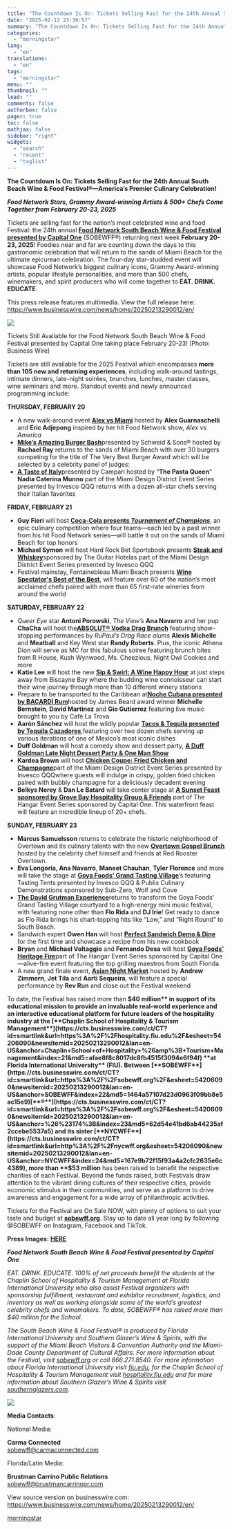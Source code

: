 ```yaml
---
title: "The Countdown Is On: Tickets Selling Fast for the 24th Annual South Beach Wine & Food Festival®—America’s Premier Culinary Celebration!"
date: "2025-02-13 23:30:57"
summary: "The Countdown Is On: Tickets Selling Fast for the 24th Annual South Beach Wine &amp; Food Festival®—America’s Premier Culinary Celebration! Food Network Stars, Grammy Award-winning Artists &amp; 500+ Chefs Come Together from February 20-23, 2025 Tickets are selling fast for the nation’s most celebrated wine and food Festival: the 24th..."
categories:
  - "morningstar"
lang:
  - "en"
translations:
  - "en"
tags:
  - "morningstar"
menu: ""
thumbnail: ""
lead: ""
comments: false
authorbox: false
pager: true
toc: false
mathjax: false
sidebar: "right"
widgets:
  - "search"
  - "recent"
  - "taglist"
---
```


**The Countdown Is On: Tickets Selling Fast for the 24th Annual South Beach Wine & Food Festival®—America’s Premier Culinary Celebration!**

***Food Network Stars, Grammy Award-winning Artists & 500+ Chefs Come Together from February 20-23, 2025***

Tickets are selling fast for the nation’s most celebrated wine and food Festival: the 24th annual [**Food Network South Beach Wine & Food Festival presented by Capital One**](https://cts.businesswire.com/ct/CT?id=smartlink&url=http%3A%2F%2Fwww.sobewff.org%2F&esheet=54206090&newsitemid=20250213290012&lan=en-US&anchor=Food+Network+South+Beach+Wine+%26amp%3B+Food+Festival+presented+by+Capital+One&index=1&md5=05286ffdc488a9a6bf3233467ec2a692) (SOBEWFF®) returning next week **February 20-23, 2025**! Foodies near and far are counting down the days to this gastronomic celebration that will return to the sands of Miami Beach for the ultimate epicurean celebration. The four-day star-studded event will showcase Food Network’s biggest culinary icons, Grammy Award-winning artists, popular lifestyle personalities, and more than 500 chefs, winemakers, and spirit producers who will come together to **EAT. DRINK. EDUCATE**.

This press release features multimedia. View the full release here: <https://www.businesswire.com/news/home/20250213290012/en/>

 ![](https://mms.businesswire.com/media/20250213290012/en/2381782/4/2024_02_24_SOBEWFF_GTV_Sat_WR_5404.jpg)

Tickets Still Available for the Food Network South Beach Wine & Food Festival presented by Capital One taking place February 20-23! (Photo: Business Wire)

Tickets are still available for the 2025 Festival which encompasses **more than 105 new and returning experiences**, including walk-around tastings, intimate dinners, late-night soirées, brunches, lunches, master classes, wine seminars and more. Standout events and newly announced programming include:

**THURSDAY, FEBRUARY 20**

* A new walk-around event [**Alex vs Miami**](https://cts.businesswire.com/ct/CT?id=smartlink&url=https%3A%2F%2Fsobewff.org%2Fversus%2F&esheet=54206090&newsitemid=20250213290012&lan=en-US&anchor=Alex+vs+Miami&index=2&md5=09b72d62427b5fcf0537a2db050a4ae4) hosted by **Alex Guarnaschelli** and **Eric Adjepong** inspired by her hit Food Network show, *Alex vs America*
* [**Mike’s Amazing Burger Bash**](https://cts.businesswire.com/ct/CT?id=smartlink&url=https%3A%2F%2Fsobewff.org%2Fburger%2F%3Ft%3Dgene&esheet=54206090&newsitemid=20250213290012&lan=en-US&anchor=Mike%26%238217%3Bs+Amazing+Burger+Bash&index=3&md5=e97a14cce80ff6dc297a47d2cb49ba5f)presented by Schweid & Sons® hosted by **Rachael Ray** returns to the sands of Miami Beach with over 30 burgers competing for the title of The Very Best Burger Award which will be selected by a celebrity panel of judges:
* [**A Taste of Italy**](https://cts.businesswire.com/ct/CT?id=smartlink&url=https%3A%2F%2Fsobewff.org%2Fitaly%2F&esheet=54206090&newsitemid=20250213290012&lan=en-US&anchor=A+Taste+of+Italy&index=4&md5=134623acc4a16c9dc76677078560282a)presented by Campari hosted by “**The Pasta Queen**” **Nadia Caterina Munno** part of the Miami Design District Event Series presented by Invesco QQQ returns with a dozen all-star chefs serving their Italian favorites

**FRIDAY, FEBRUARY 21**

* **Guy Fieri** will host [**Coca-Cola presents *Tournament of Champions***](https://cts.businesswire.com/ct/CT?id=smartlink&url=http%3A%2F%2Fwww.sobewff.org%2Fchampions&esheet=54206090&newsitemid=20250213290012&lan=en-US&anchor=Coca-Cola+presents+Tournament+of+Champions&index=5&md5=35ff12c5294bfd182ec9c700c38b9fe5), an epic culinary competition where four teams—each led by a past winner from his hit Food Network series—will battle it out on the sands of Miami Beach for top honors
* **Michael Symon** will host Hard Rock Bet Sportsbook presents [**Steak and Whiskey**](https://cts.businesswire.com/ct/CT?id=smartlink&url=https%3A%2F%2Fsobewff.org%2Fsteak%2F&esheet=54206090&newsitemid=20250213290012&lan=en-US&anchor=Steak+and+Whiskey&index=6&md5=ca419535e3e8552270f9708dbffad822)sponsored by The Guitar Hotelas part of the Miami Design District Event Series presented by Invesco QQQ
* Festival mainstay, Fontainebleau Miami Beach presents [**Wine Spectator's Best of the Best**](https://cts.businesswire.com/ct/CT?id=smartlink&url=https%3A%2F%2Fsobewff.org%2Fbob%2F&esheet=54206090&newsitemid=20250213290012&lan=en-US&anchor=Wine+Spectator%27s+Best+of+the+Best&index=7&md5=2b765a6f80764c84c6265fd32ecf522c), will feature over 60 of the nation’s most acclaimed chefs paired with more than 65 first-rate wineries from around the world

**SATURDAY, FEBRUARY 22**

* *Queer Eye* star **Antoni Porowski**, *The View’s* **Ana Navarro** and her pup **ChaCha** will host the[**ABSOLUT® Vodka Drag Brunch**](https://cts.businesswire.com/ct/CT?id=smartlink&url=https%3A%2F%2Fsobewff.org%2Fdrag-brunch%2F%3Ft%3Dgene&esheet=54206090&newsitemid=20250213290012&lan=en-US&anchor=ABSOLUT%26%23174%3B+Vodka+Drag+Brunch&index=8&md5=960a9932dca86a2f36f666781d6b4481) featuring show-stopping performances by *RuPaul’s Drag Race alums* **Alexis Michelle** and **Meatball** and Key West star **Randy Roberts**. Plus, the iconic Athena Dion will serve as MC for this fabulous soiree featuring brunch bites from R House, Kush Wynwood, Ms. Cheezious, Night Owl Cookies and more
* **Katie Lee** will host the new [**Sip & Swirl: A Wine Happy Hour**](https://cts.businesswire.com/ct/CT?id=smartlink&url=https%3A%2F%2Fsobewff.org%2Fcasadonna%2F&esheet=54206090&newsitemid=20250213290012&lan=en-US&anchor=Sip+%26amp%3B+Swirl%3A+A+Wine+Happy+Hour&index=9&md5=120f4ff29a40455a5c70d8d22d15e785) at just steps away from Biscayne Bay where the budding wine connoisseur can start their wine journey through more than 10 different winery stations
* Prepare to be transported to the Caribbean at[**Noche Cubana presented by BACARDĺ Rum**](https://cts.businesswire.com/ct/CT?id=smartlink&url=https%3A%2F%2Fsobewff.org%2Fcuban%2F&esheet=54206090&newsitemid=20250213290012&lan=en-US&anchor=Noche+Cubana+presented+by+BACARD%26%23314%3B+Rum&index=10&md5=7e24da10d96c9bfa9769020a35e3a8cc)hosted by James Beard award winner **Michelle Bernstein**, **David Martinez** and **Gio Gutierrez** featuring live music brought to you by Café La Trova
* **Aarón Sánchez** will host the wildly popular [**Tacos & Tequila presented by Tequila Cazadores**](https://cts.businesswire.com/ct/CT?id=smartlink&url=https%3A%2F%2Fsobewff.org%2Ftacos%2F%3Ft%3Dnone&esheet=54206090&newsitemid=20250213290012&lan=en-US&anchor=Tacos+%26amp%3B+Tequila+presented+by+Tequila+Cazadores&index=11&md5=2980c6742e325decf0583a498d4c1961),featuring over two dozen chefs serving up various iterations of one of Mexico’s most iconic dishes
* **Duff Goldman** will host a comedy show and dessert party, [**A Duff Goldman Late Night Dessert Party & One Man Show**](https://cts.businesswire.com/ct/CT?id=smartlink&url=https%3A%2F%2Fsobewff.org%2Fduff&esheet=54206090&newsitemid=20250213290012&lan=en-US&anchor=A+Duff+Goldman+Late+Night+Dessert+Party+%26amp%3B+One+Man+Show&index=12&md5=5572deb8fd9e03a22e6cafe1b06f5d99)
* **Kardea Brown** will host [**Chicken Coupe: Fried Chicken and Champagne**](https://cts.businesswire.com/ct/CT?id=smartlink&url=https%3A%2F%2Fsobewff.org%2Fchicken%2F&esheet=54206090&newsitemid=20250213290012&lan=en-US&anchor=Chicken+Coupe%3A+Fried+Chicken+and+Champagne&index=13&md5=ce9690cd2f2cadfac79e0d9163c64383)part of the Miami Design District Event Series presented by Invesco QQQwhere guests will indulge in crispy, golden fried chicken paired with bubbly champagne for a deliciously decadent evening
* **Belkys Nerey** & **Dan Le Batard** will take center stage at [**A Sunset Feast sponsored by Grove Bay Hospitality Group & Friends**](https://cts.businesswire.com/ct/CT?id=smartlink&url=https%3A%2F%2Fsobewff.org%2Fhangar%2F&esheet=54206090&newsitemid=20250213290012&lan=en-US&anchor=A+Sunset+Feast+sponsored+by+Grove+Bay+Hospitality+Group+%26amp%3B+Friends&index=14&md5=a4bf932c68f52982b6ae08808aee5c7c) part of The Hangar Event Series sponsored by Capital One. This waterfront feast will feature an incredible lineup of 20+ chefs.

**SUNDAY, FEBRUARY 23**

* **Marcus Samuelsson** returns to celebrate the historic neighborhood of Overtown and its culinary talents with the new [**Overtown Gospel Brunch**](https://cts.businesswire.com/ct/CT?id=smartlink&url=https%3A%2F%2Fsobewff.org%2Fovertown%2F%3Ft%3Dgene&esheet=54206090&newsitemid=20250213290012&lan=en-US&anchor=Overtown+Gospel+Brunch&index=15&md5=df1caea3878ddba673e613bb7f1e7c72) hosted by the celebrity chef himself and friends at Red Rooster Overtown.
* **Eva Longoria, Ana Navarro**, **Maneet Chauhan**, **Tyler Florence** and more will take the stage at [**Goya Foods' Grand Tasting Village**](https://cts.businesswire.com/ct/CT?id=smartlink&url=https%3A%2F%2Fsobewff.org%2Fgtvsun%2F&esheet=54206090&newsitemid=20250213290012&lan=en-US&anchor=Goya+Foods%27+Grand+Tasting+Village&index=16&md5=1bbc8f89f7651b872bbdb866531efee3)’s featuring Tasting Tents presented by Invesco QQQ & Publix Culinary Demonstrations sponsored by Sub-Zero, Wolf and Cove
* [**The David Grutman Experience**](https://cts.businesswire.com/ct/CT?id=smartlink&url=https%3A%2F%2Fsobewff.org%2Fgrutman%2F%3Ft%3Dgene&esheet=54206090&newsitemid=20250213290012&lan=en-US&anchor=The+David+Grutman+Experience&index=17&md5=44e181bdeb36ad46fe0640ea26346cdb)returns to transform the Goya Foods’ Grand Tasting Village courtyard to a high-energy mini music festival, with featuring none other than **Flo Rida** and **DJ Irie**! Get ready to dance as Flo Rida brings his chart-topping hits like “Low,” and “Right Round” to South Beach.
* Sandwich expert **Owen Han** will host [**Perfect Sandwich Demo & Dine**](https://cts.businesswire.com/ct/CT?id=smartlink&url=https%3A%2F%2Fsobewff.org%2Fsandwich%2F%3Ft%3Dgene&esheet=54206090&newsitemid=20250213290012&lan=en-US&anchor=Perfect+Sandwich+Demo+%26amp%3B+Dine&index=18&md5=df51ac8a8590769cfa4c9c72412f0f49) for the first time and showcase a recipe from his new cookbook
* **Bryan** and **Michael Voltaggio** and **Fernando Desa** will host [**Goya Foods’ Heritage Fire**](https://cts.businesswire.com/ct/CT?id=smartlink&url=https%3A%2F%2Fsobewff.org%2Fheritage%2F&esheet=54206090&newsitemid=20250213290012&lan=en-US&anchor=Goya+Foods%26%238217%3B+Heritage+Fire&index=19&md5=1a7ed65cfc8ddd097e5009c1b63550b6)part of The Hangar Event Series sponsored by Capital One—alive-fire event featuring the top grilling maestros from South Florida
* A new grand finale event, [**Asian Night Market**](https://cts.businesswire.com/ct/CT?id=smartlink&url=https%3A%2F%2Fsobewff.org%2Fasian%2F&esheet=54206090&newsitemid=20250213290012&lan=en-US&anchor=Asian+Night+Market&index=20&md5=a676be2442293fb5cc84e38892df8156) hosted by **Andrew Zimmern**, **Jet Tila** and **Aarti Sequeira**, will feature a special performance by **Rev Run** and close out the Festival weekend

To date, the Festival has raised more than **$40 million** in support of its educational mission to provide an invaluable real-world experience and an interactive educational platform for future leaders of the hospitality industry at the [**Chaplin School of Hospitality & Tourism Management**](https://cts.businesswire.com/ct/CT?id=smartlink&url=https%3A%2F%2Fhospitality.fiu.edu%2F&esheet=54206090&newsitemid=20250213290012&lan=en-US&anchor=Chaplin+School+of+Hospitality+%26amp%3B+Tourism+Management&index=21&md5=afae8f8c8017dc8fb4515f3094e6f94f) **at Florida International University** (FIU). Between [**SOBEWFF**](https://cts.businesswire.com/ct/CT?id=smartlink&url=https%3A%2F%2Fsobewff.org%2F&esheet=54206090&newsitemid=20250213290012&lan=en-US&anchor=SOBEWFF&index=22&md5=1464a57107d23d0963f09bb8e5ac15e9)[**®**](https://cts.businesswire.com/ct/CT?id=smartlink&url=https%3A%2F%2Fsobewff.org%2F&esheet=54206090&newsitemid=20250213290012&lan=en-US&anchor=%26%23174%3B&index=23&md5=62d54e41bd6ab44235af2ccebe5537a5) and its sister [**NYCWFF**](https://cts.businesswire.com/ct/CT?id=smartlink&url=http%3A%2F%2Fnycwff.org&esheet=54206090&newsitemid=20250213290012&lan=en-US&anchor=NYCWFF&index=24&md5=167e9b72f15f93a4a2cfc2635e6c4389), more than **$53 million** has been raised to benefit the respective charities of each Festival. Beyond the funds raised, both Festivals draw attention to the vibrant dining cultures of their respective cities, provide economic stimulus in their communities, and serve as a platform to drive awareness and engagement for a wide array of philanthropic activities.

Tickets for the Festival are On Sale NOW, with plenty of options to suit your taste and budget at [**sobewff.org**](https://cts.businesswire.com/ct/CT?id=smartlink&url=https%3A%2F%2Fsobewff.org%2F&esheet=54206090&newsitemid=20250213290012&lan=en-US&anchor=sobewff.org&index=25&md5=6648132874d213bbad3405e1a4f91db2). Stay up to date all year long by following @SOBEWFF on Instagram, Facebook and TikTok.

**Press Images:** [**HERE**](https://cts.businesswire.com/ct/CT?id=smartlink&url=https%3A%2F%2Fwww.dropbox.com%2Fscl%2Ffo%2F0tdm8q8nfyr83lnrdcc97%2FAEkpaV--Kn9UoA5ulVSgGJw%3Frlkey%3Dafntttc9x999x7rgs0vv02pua%26st%3Dd2xgk6km%26dl%3D0&esheet=54206090&newsitemid=20250213290012&lan=en-US&anchor=HERE&index=26&md5=cf47fa6b0042ca1c0932031aa8edc86e)

***Food Network South Beach Wine & Food Festival presented by Capital One***

*EAT. DRINK. EDUCATE. 100% of net proceeds benefit the students at the Chaplin School of Hospitality & Tourism Management at Florida International University who also assist Festival organizers with sponsorship fulfillment, restaurant and exhibitor recruitment, logistics, and inventory as well as working alongside some of the world’s greatest celebrity chefs and winemakers. To date, SOBEWFF® has raised more than $40 million for the School.*

*The South Beach Wine & Food Festival® is produced by Florida International University and Southern Glazer’s Wine & Spirits, with the support of the Miami Beach Visitors & Convention Authority and the Miami-Dade County Department of Cultural Affairs. For more information about the Festival, visit [sobewff.org](https://cts.businesswire.com/ct/CT?id=smartlink&url=http%3A%2F%2Fsobewff.org&esheet=54206090&newsitemid=20250213290012&lan=en-US&anchor=sobewff.org&index=27&md5=722d47fa24ca4df084c2e16ec9cc1980) or call 866.271.8540. For more information about Florida International University visit [fiu.edu](https://cts.businesswire.com/ct/CT?id=smartlink&url=http%3A%2F%2Ffiu.edu&esheet=54206090&newsitemid=20250213290012&lan=en-US&anchor=fiu.edu&index=28&md5=ea3957666bd8ac0bb61238f33f6ad988), for the Chaplin School of Hospitality & Tourism Management visit [hospitality.fiu.edu](https://cts.businesswire.com/ct/CT?id=smartlink&url=http%3A%2F%2Fhospitality.fiu.edu&esheet=54206090&newsitemid=20250213290012&lan=en-US&anchor=hospitality.fiu.edu&index=29&md5=987d8c9e7d6523f5cd4c679ededcf7d4) and for more information about Southern Glazer’s Wine & Spirits visit [southernglazers.com](https://cts.businesswire.com/ct/CT?id=smartlink&url=http%3A%2F%2Fsouthernglazers.com&esheet=54206090&newsitemid=20250213290012&lan=en-US&anchor=southernglazers.com&index=30&md5=f9471a341e745a60a88b6cdb04721b95).*

 ![](https://cts.businesswire.com/ct/CT?id=bwnews&sty=20250213290012r1&sid=mstr3&distro=nx&lang=en)

**Media Contacts**:

National Media:
  
**Carma Connected**  
[sobewff@carmaconnected.com](mailto:sobewff@carmaconnected.com)

Florida/Latin Media:
  
**Brustman Carrino Public Relations**  
[sobewff@brustmancarrinopr.com](mailto:sobewff@brustmancarrinopr.com)

View source version on businesswire.com: <https://www.businesswire.com/news/home/20250213290012/en/>

[morningstar](https://www.morningstar.com/news/business-wire/20250213290012/the-countdown-is-on-tickets-selling-fast-for-the-24th-annual-south-beach-wine-food-festivalamericas-premier-culinary-celebration)
